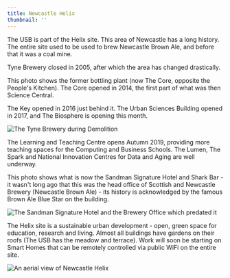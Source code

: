 ```yaml
---
title: Newcastle Helix
thumbnail: ''
---
```

The USB is part of the Helix site. This area of Newcastle has a long history. The entire site used to be used to brew Newcastle Brown Ale, and before that it was a coal mine.

Tyne Brewery closed in 2005, after which the area has changed drastically.

This photo shows the former bottling plant (now The Core, opposite the People's Kitchen). The Core opened in 2014, the first part of what was then Science Central.

The Key opened in 2016 just behind it. The Urban Sciences Building opened in 2017, and The Biosphere is opening this month.

![The Tyne Brewery during Demolition](/img/tyne_brewery.jpg "Tyne Brewery")

The Learning and Teaching Centre opens Autumn 2019, providing more teaching spaces for the Computing and Business Schools. The Lumen, The Spark and National Innovation Centres for Data and Aging are well underway.

This photo shows what is now the Sandman Signature Hotel and Shark Bar - it wasn't long ago that this was the head office of Scottish and Newcastle Brewery  (Newcastle Brown Ale) - its history is acknowledged by the famous Brown Ale Blue Star on the building.

![The Sandman Signature Hotel and the Brewery Office which predated it](/img/sandman.jpg "Sandman Signature Hotel")

The Helix site is a sustainable urban development - open, green space for education, research and living. Almost all buildings have gardens on their roofs (The USB has the meadow and terrace). Work will soon be starting on Smart Homes that can be remotely controlled via public WiFi on the entire site.

![An aerial view of Newcastle Helix](/img/helix.jpg "Newcastle Helix")
